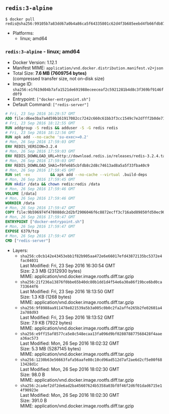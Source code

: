 ## `redis:3-alpine`

```console
$ docker pull redis@sha256:99105b7a83dd67a0b4a86ca5f64335801c62d4f3b685eebd4fb66fdb87c66b7b
```

-	Platforms:
	-	linux; amd64

### `redis:3-alpine` - linux; amd64

-	Docker Version: 1.12.1
-	Manifest MIME: `application/vnd.docker.distribution.manifest.v2+json`
-	Total Size: **7.6 MB (7609754 bytes)**  
	(compressed transfer size, not on-disk size)
-	Image ID: `sha256:e1f619d04b7afa1521de691988eceeceaf2c5921281b4d8c3f369bf9146fd0f9`
-	Entrypoint: `["docker-entrypoint.sh"]`
-	Default Command: `["redis-server"]`

```dockerfile
# Fri, 23 Sep 2016 16:29:57 GMT
ADD file:d6ee3ba7a4d59b161917082cc7242c660c61bb3f3cc1549c7e2dfff2b0de7104 in / 
# Fri, 23 Sep 2016 18:12:55 GMT
RUN addgroup -S redis && adduser -S -G redis redis
# Fri, 23 Sep 2016 18:12:56 GMT
RUN apk add --no-cache 'su-exec>=0.2'
# Mon, 26 Sep 2016 17:59:03 GMT
ENV REDIS_VERSION=3.2.4
# Mon, 26 Sep 2016 17:59:03 GMT
ENV REDIS_DOWNLOAD_URL=http://download.redis.io/releases/redis-3.2.4.tar.gz
# Mon, 26 Sep 2016 17:59:03 GMT
ENV REDIS_DOWNLOAD_SHA1=f0fe685cbfdb8c2d8c74613ad8a5a5f33fba40c9
# Mon, 26 Sep 2016 17:59:45 GMT
RUN set -ex 		&& apk add --no-cache --virtual .build-deps 		gcc 		linux-headers 		make 		musl-dev 		tar 		&& wget -O redis.tar.gz "$REDIS_DOWNLOAD_URL" 	&& echo "$REDIS_DOWNLOAD_SHA1 *redis.tar.gz" | sha1sum -c - 	&& mkdir -p /usr/src/redis 	&& tar -xzf redis.tar.gz -C /usr/src/redis --strip-components=1 	&& rm redis.tar.gz 		&& grep -q '^#define CONFIG_DEFAULT_PROTECTED_MODE 1$' /usr/src/redis/src/server.h 	&& sed -ri 's!^(#define CONFIG_DEFAULT_PROTECTED_MODE) 1$!\1 0!' /usr/src/redis/src/server.h 	&& grep -q '^#define CONFIG_DEFAULT_PROTECTED_MODE 0$' /usr/src/redis/src/server.h 		&& make -C /usr/src/redis 	&& make -C /usr/src/redis install 		&& rm -r /usr/src/redis 		&& apk del .build-deps
# Mon, 26 Sep 2016 17:59:45 GMT
RUN mkdir /data && chown redis:redis /data
# Mon, 26 Sep 2016 17:59:46 GMT
VOLUME [/data]
# Mon, 26 Sep 2016 17:59:46 GMT
WORKDIR /data
# Mon, 26 Sep 2016 17:59:47 GMT
COPY file:9b596974f478088dc2d2bf2906046f6c8872ecff3c716abd89850fd50ec90c47 in /usr/local/bin/ 
# Mon, 26 Sep 2016 17:59:47 GMT
ENTRYPOINT ["docker-entrypoint.sh"]
# Mon, 26 Sep 2016 17:59:47 GMT
EXPOSE 6379/tcp
# Mon, 26 Sep 2016 17:59:47 GMT
CMD ["redis-server"]
```

-	Layers:
	-	`sha256:c0cb142e43453ebb1f82b905aa472e6e66017efd43872135bc5372e4fac04031`  
		Last Modified: Fri, 23 Sep 2016 16:30:54 GMT  
		Size: 2.3 MB (2312930 bytes)  
		MIME: application/vnd.docker.image.rootfs.diff.tar.gzip
	-	`sha256:21f236a13876f0bbe65b40dc80b1dd1d4f54e6a30a86f19bce6bd0ca733644f6`  
		Last Modified: Fri, 23 Sep 2016 18:13:50 GMT  
		Size: 1.3 KB (1268 bytes)  
		MIME: application/vnd.docker.image.rootfs.diff.tar.gzip
	-	`sha256:9f8988aa911478e821539a5b3a005c0b0c2fa2affe265b2fe02601a42a788d93`  
		Last Modified: Fri, 23 Sep 2016 18:13:52 GMT  
		Size: 7.9 KB (7922 bytes)  
		MIME: application/vnd.docker.image.rootfs.diff.tar.gzip
	-	`sha256:e9ff15af8577ca5e8c548ecaa13fa096d9bf028078877568428f4aaea36ac573`  
		Last Modified: Mon, 26 Sep 2016 18:02:32 GMT  
		Size: 5.3 MB (5287145 bytes)  
		MIME: application/vnd.docker.image.rootfs.diff.tar.gzip
	-	`sha256:1230b63e56663fafa56aafe08c10cd96ad512d7af2ae6d2cf5e00f6813428d1c`  
		Last Modified: Mon, 26 Sep 2016 18:02:30 GMT  
		Size: 98.0 B  
		MIME: application/vnd.docker.image.rootfs.diff.tar.gzip
	-	`sha256:2ca4ef2df2de6ad2ba45607624b5358a03bf8f46f2d6f01dad6715e14f90923e`  
		Last Modified: Mon, 26 Sep 2016 18:02:30 GMT  
		Size: 391.0 B  
		MIME: application/vnd.docker.image.rootfs.diff.tar.gzip

